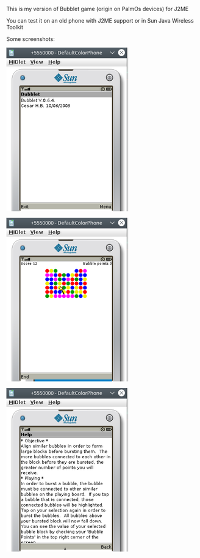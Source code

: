 This is my version of Bubblet game (origin on PalmOs devices) for J2ME 

You can test it on an old phone with J2ME support or in Sun Java Wireless Toolkit

Some screenshots:

![bubblet1](bubblet1.png)

![bubblet2](bubblet2.png)

![bubblet3](bubblet3.png)

